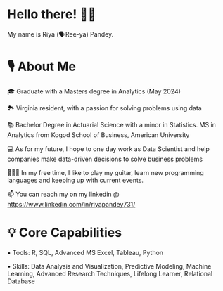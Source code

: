 # Hello there! 👋🏽

My name is Riya (🗣Ree-ya) Pandey.

# 🎙 About Me
🎓 Graduate with a Masters degree in Analytics (May 2024)

🏞 Virginia resident, with a passion for solving problems using data

📚 Bachelor Degree in Actuarial Science with a minor in Statistics. MS in Analytics from Kogod School of Business, American University

💻 As for my future, I hope to one day work as Data Scientist and help companies make data-driven decisions to solve business problems

🏋🏽‍♀️ In my free time, I like to play my guitar, learn new programming languages and keeping up with current events.

📫 You can reach my on my linkedin @ https://www.linkedin.com/in/riyapandey731/

# 💡 Core Capabilities
• Tools: R, SQL, Advanced MS Excel, Tableau, Python

• Skills: Data Analysis and Visualization, Predictive Modeling, Machine Learning, Advanced Research Techniques, Lifelong Learner, Relational Database
